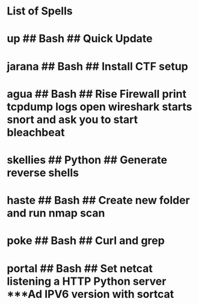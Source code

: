 
# List of Spells

# up ## Bash ## Quick Update
# jarana ## Bash ## Install CTF setup
# agua ## Bash ## Rise Firewall print tcpdump logs open wireshark starts snort and ask you to start bleachbeat
# skellies ## Python ## Generate reverse shells
# haste ## Bash ## Create new folder and run nmap scan
# poke ## Bash ## Curl and grep
# portal ## Bash ## Set netcat listening a HTTP Python server ***Ad IPV6 version with sortcat
#